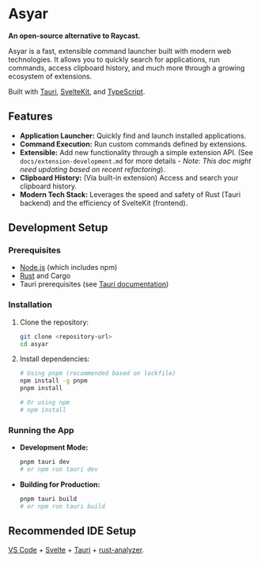 # Asyar

**An open-source alternative to Raycast.**

Asyar is a fast, extensible command launcher built with modern web technologies. It allows you to quickly search for applications, run commands, access clipboard history, and much more through a growing ecosystem of extensions.

Built with [Tauri](https://tauri.app/), [SvelteKit](https://kit.svelte.dev/), and [TypeScript](https://www.typescriptlang.org/).

## Features

*   **Application Launcher:** Quickly find and launch installed applications.
*   **Command Execution:** Run custom commands defined by extensions.
*   **Extensible:** Add new functionality through a simple extension API. (See `docs/extension-development.md` for more details - *Note: This doc might need updating based on recent refactoring*).
*   **Clipboard History:** (Via built-in extension) Access and search your clipboard history.
*   **Modern Tech Stack:** Leverages the speed and safety of Rust (Tauri backend) and the efficiency of SvelteKit (frontend).

## Development Setup

### Prerequisites

*   [Node.js](https://nodejs.org/) (which includes npm)
*   [Rust](https://www.rust-lang.org/tools/install) and Cargo
*   Tauri prerequisites (see [Tauri documentation](https://tauri.app/v1/guides/getting-started/prerequisites))

### Installation

1.  Clone the repository:
    ```bash
    git clone <repository-url>
    cd asyar
    ```
2.  Install dependencies:
    ```bash
    # Using pnpm (recommended based on lockfile)
    npm install -g pnpm
    pnpm install

    # Or using npm
    # npm install
    ```

### Running the App

*   **Development Mode:**
    ```bash
    pnpm tauri dev
    # or npm run tauri dev
    ```
*   **Building for Production:**
    ```bash
    pnpm tauri build
    # or npm run tauri build
    ```

## Recommended IDE Setup

[VS Code](https://code.visualstudio.com/) + [Svelte](https://marketplace.visualstudio.com/items?itemName=svelte.svelte-vscode) + [Tauri](https://marketplace.visualstudio.com/items?itemName=tauri-apps.tauri-vscode) + [rust-analyzer](https://marketplace.visualstudio.com/items?itemName=rust-lang.rust-analyzer).
